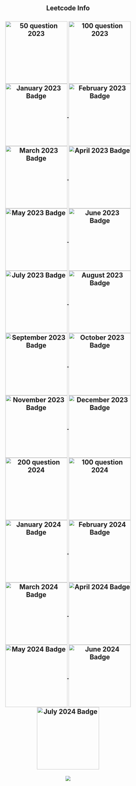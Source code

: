 <div align="center"> 
  
<!--   <h2>🐍 Contributions 🐍</h2>
  <img alt="snake eating my contributions" src="https://raw.githubusercontent.com/salesp07/salesp07/output/github-contribution-grid-snake.svg" />
</div> -->
<h2 align="center">Leetcode Info<h2>


  
<p align="center">
<!--     <a href="https://leetcode.com/ritikpatel17/" target="_blank"><img align="center" src="https://assets.leetcode.com/static_assets/marketing/2023-200.gif" alt="jyot" height="200" width="200" /></a> -->
<!--   <a href="https://leetcode.com/ritikpatel17/" target="_blank"><img align="center" src="https://assets.leetcode.com/static_assets/marketing/2023-100.gif" alt="jyot" height="200" width="200" /></a> -->
    <a href="https://leetcode.com/ritikpatel17/" target="_blank"><img align="center" src="https://assets.leetcode.com/static_assets/marketing/2023-50.gif" alt="50 question 2023" height="200" width="200" /></a>
  <a href="https://leetcode.com/ritikpatel17/" target="_blank"><img align="center" src="https://assets.leetcode.com/static_assets/marketing/2023-100.gif" alt="100 question 2023" height="200" width="200" /></a>
<a href="https://leetcode.com/ritikpatel17/" target="_blank">
  <img align="center" src="https://leetcode.com/static/images/badges/2023/gif/2023-01.gif" alt="January 2023 Badge" height="200" width="200" />
</a>
<a href="https://leetcode.com/ritikpatel17/" target="_blank">
  <img align="center" src="https://leetcode.com/static/images/badges/2023/gif/2023-02.gif" alt="February 2023 Badge" height="200" width="200" />
</a>
<a href="https://leetcode.com/ritikpatel17/" target="_blank">
  <img align="center" src="https://leetcode.com/static/images/badges/2023/gif/2023-03.gif" alt="March 2023 Badge" height="200" width="200" />
</a>
<a href="https://leetcode.com/ritikpatel17/" target="_blank">
  <img align="center" src="https://leetcode.com/static/images/badges/2023/gif/2023-04.gif" alt="April 2023 Badge" height="200" width="200" />
</a>
<a href="https://leetcode.com/ritikpatel17/" target="_blank">
  <img align="center" src="https://leetcode.com/static/images/badges/2023/gif/2023-05.gif" alt="May 2023 Badge" height="200" width="200" />
</a>
<a href="https://leetcode.com/ritikpatel17/" target="_blank">
  <img align="center" src="https://leetcode.com/static/images/badges/2023/gif/2023-06.gif" alt="June 2023 Badge" height="200" width="200" />
</a>
<a href="https://leetcode.com/ritikpatel17/" target="_blank">
  <img align="center" src="https://leetcode.com/static/images/badges/2023/gif/2023-07.gif" alt="July 2023 Badge" height="200" width="200" />
</a>
<a href="https://leetcode.com/ritikpatel17/" target="_blank">
  <img align="center" src="https://leetcode.com/static/images/badges/2023/gif/2023-08.gif" alt="August 2023 Badge" height="200" width="200" />
</a>
<a href="https://leetcode.com/ritikpatel17/" target="_blank">
  <img align="center" src="https://leetcode.com/static/images/badges/2023/gif/2023-09.gif" alt="September 2023 Badge" height="200" width="200" />
</a>
<a href="https://leetcode.com/ritikpatel17/" target="_blank">
  <img align="center" src="https://leetcode.com/static/images/badges/2023/gif/2023-10.gif" alt="October 2023 Badge" height="200" width="200" />
</a>
<a href="https://leetcode.com/ritikpatel17/" target="_blank">
  <img align="center" src="https://leetcode.com/static/images/badges/2023/gif/2023-11.gif" alt="November 2023 Badge" height="200" width="200" />
</a>
<a href="https://leetcode.com/ritikpatel17/" target="_blank">
  <img align="center" src="https://leetcode.com/static/images/badges/2023/gif/2023-12.gif" alt="December 2023 Badge" height="200" width="200" />
</a>
 <a href="https://leetcode.com/ritikpatel17/" target="_blank"><img align="center" src="https://assets.leetcode.com/static_assets/marketing/2024-200.gif" alt="200 question 2024" height="200" width="200" /></a>
  <a href="https://leetcode.com/ritikpatel17/" target="_blank"><img align="center" src="https://assets.leetcode.com/static_assets/marketing/2024-100.gif" alt="100 question 2024" height="200" width="200" /></a>
<a href="https://leetcode.com/ritikpatel17/" target="_blank">
<a href="https://leetcode.com/ritikpatel17/" target="_blank">
  <img align="center" src="https://leetcode.com/static/images/badges/2024/gif/2024-01.gif" alt="January 2024 Badge" height="200" width="200" />
</a>
<a href="https://leetcode.com/ritikpatel17/" target="_blank">
  <img align="center" src="https://leetcode.com/static/images/badges/2024/gif/2024-02.gif" alt="February 2024 Badge" height="200" width="200" />
</a>
<a href="https://leetcode.com/ritikpatel17/" target="_blank">
  <img align="center" src="https://leetcode.com/static/images/badges/2024/gif/2024-03.gif" alt="March 2024 Badge" height="200" width="200" />
</a>
<a href="https://leetcode.com/ritikpatel17/" target="_blank">
  <img align="center" src="https://leetcode.com/static/images/badges/2024/gif/2024-04.gif" alt="April 2024 Badge" height="200" width="200" />
</a>
<a href="https://leetcode.com/ritikpatel17/" target="_blank">
  <img align="center" src="https://leetcode.com/static/images/badges/2024/gif/2024-05.gif" alt="May 2024 Badge" height="200" width="200" />
</a>
<a href="https://leetcode.com/ritikpatel17/" target="_blank">
  <img align="center" src="https://leetcode.com/static/images/badges/2024/gif/2024-06.gif" alt="June 2024 Badge" height="200" width="200" />
</a>
<a href="https://leetcode.com/ritikpatel17/" target="_blank">
  <img align="center" src="https://leetcode.com/static/images/badges/2024/gif/2024-07.gif" alt="July 2024 Badge" height="200" width="200" />
</a>


</p>
<p align="center">
  
  <img  align=top flex-grow=1 src="https://leetcard.jacoblin.cool/ritikpatel17?theme=dark&font=Nunito&ext=heatmap" />  
</p>



<br/><br/>

